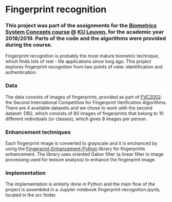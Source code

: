 # Fingerprint recognition

### This project was part of the assignments for the [Biometrics System Concepts course](https://onderwijsaanbod.kuleuven.be/syllabi/e/H02C7AE.htm#activetab=doelstellingen_idp2852640) @ [KU Leuven](https://www.kuleuven.be/english/), for the academic year 2018/2019. Parts of the code and the algorithms were provided during the course.

Fingerprint recognition is probably the most mature biometric technique, which finds lots of real - life applications since long ago. This project explores fingerprint recognition from two points of view: identification and authentication. 

### Data
The data consists of images of fingerprints, provided as part of [FVC2002](http://bias.csr.unibo.it/fvc2002/databases.asp): the Second International Competition for Fingerprint Verification Algorithms. There are 4 available datasets and we chose to work with the second dataset: DB2, which consists of 80 images of fingerprints that belong to 10 different individuals (or classes), which gives 8 images per person.

### Enhancement techniques
Each fingerprint image is converted to grayscale and it is enchanced by using the [Fingerprint-Enhancement-Python](https://github.com/Utkarsh-Deshmukh/Fingerprint-Enhancement-Python) library for fingerprints enhancement. The library uses oriented Gabor filter (a linear filter in image processing used for texture analysis) to enhance the fingerprint image.

### Implementation
The implementation is entierly done in Python and the main flow of the project is assembled in a Jupyter notebook fingerprint-recognition.ipynb, located in the src folder.





